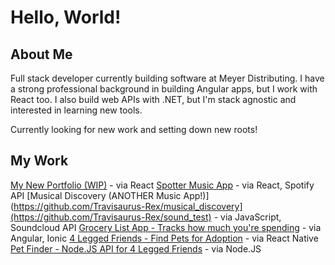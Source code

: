 # Hello, World!

## About Me

Full stack developer currently building software at Meyer Distributing.
I have a strong professional background in building Angular apps, but I work with React too.
I also build web APIs with .NET, but I'm stack agnostic and interested in learning new tools.

Currently looking for new work and setting down new roots!

## My Work
[My New Portfolio (WIP)](https://github.com/Travisaurus-Rex/ReactPortfolio) - via React
[Spotter Music App](https://github.com/Travisaurus-Rex/spotter) - via React, Spotify API
[Musical Discovery (ANOTHER Music App!)](https://github.com/Travisaurus-Rex/musical_discovery](https://github.com/Travisaurus-Rex/sound_test) - via JavaScript, Soundcloud API
[Grocery List App - Tracks how much you're spending](https://github.com/Travisaurus-Rex/grocerycontrol/tree/master/src) - via Angular, Ionic
[4 Legged Friends - Find Pets for Adoption](https://github.com/Travisaurus-Rex/4lf) - via React Native
[Pet Finder - Node.JS API for 4 Legged Friends](https://github.com/Travisaurus-Rex/petfinder) - via Node.JS


<!--
**Travisaurus-Rex/Travisaurus-Rex** is a ✨ _special_ ✨ repository because its `README.md` (this file) appears on your GitHub profile.

Here are some ideas to get you started:

- 🔭 I’m currently working on ...
- 🌱 I’m currently learning ...
- 👯 I’m looking to collaborate on ...
- 🤔 I’m looking for help with ...
- 💬 Ask me about ...
- 📫 How to reach me: ...
- 😄 Pronouns: ...
- ⚡ Fun fact: ...
-->
